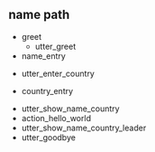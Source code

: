 ## name path
* greet
  - utter_greet
* name_entry
 - utter_enter_country
* country_entry
 - utter_show_name_country
 - action_hello_world
 - utter_show_name_country_leader
 - utter_goodbye
